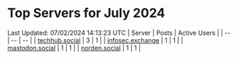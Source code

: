 # Top Servers for July 2024
Last Updated: 07/02/2024 14:13:23 UTC
| Server | Posts | Active Users |
| -- | -- | -- |
| [techhub.social](https://techhub.social/tags/PowerShell) | 3 | 1 |
| [infosec.exchange](https://infosec.exchange/tags/PowerShell) | 1 | 1 |
| [mastodon.social](https://mastodon.social/tags/PowerShell) | 1 | 1 |
| [norden.social](https://norden.social/tags/PowerShell) | 1 | 1 |
